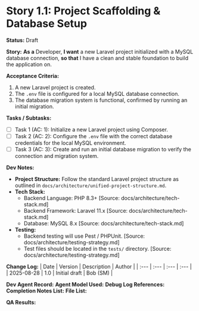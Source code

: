 # Story 1.1: Project Scaffolding & Database Setup

**Status:** Draft

**Story:**
**As a** Developer,
**I want** a new Laravel project initialized with a MySQL database connection,
**so that** I have a clean and stable foundation to build the application on.

**Acceptance Criteria:**
1.  A new Laravel project is created.
2.  The `.env` file is configured for a local MySQL database connection.
3.  The database migration system is functional, confirmed by running an initial migration.

**Tasks / Subtasks:**
- [ ] Task 1 (AC: 1): Initialize a new Laravel project using Composer.
- [ ] Task 2 (AC: 2): Configure the `.env` file with the correct database credentials for the local MySQL environment.
- [ ] Task 3 (AC: 3): Create and run an initial database migration to verify the connection and migration system.

**Dev Notes:**
*   **Project Structure:** Follow the standard Laravel project structure as outlined in `docs/architecture/unified-project-structure.md`.
*   **Tech Stack:**
    *   Backend Language: PHP 8.3+ [Source: docs/architecture/tech-stack.md]
    *   Backend Framework: Laravel 11.x [Source: docs/architecture/tech-stack.md]
    *   Database: MySQL 8.x [Source: docs/architecture/tech-stack.md]
*   **Testing:**
    *   Backend testing will use Pest / PHPUnit. [Source: docs/architecture/testing-strategy.md]
    *   Test files should be located in the `tests/` directory. [Source: docs/architecture/testing-strategy.md]

**Change Log:**
| Date | Version | Description | Author |
| :--- | :--- | :--- | :--- |
| 2025-08-28 | 1.0 | Initial draft | Bob (SM) |

**Dev Agent Record:**
**Agent Model Used:**
**Debug Log References:**
**Completion Notes List:**
**File List:**

**QA Results:**